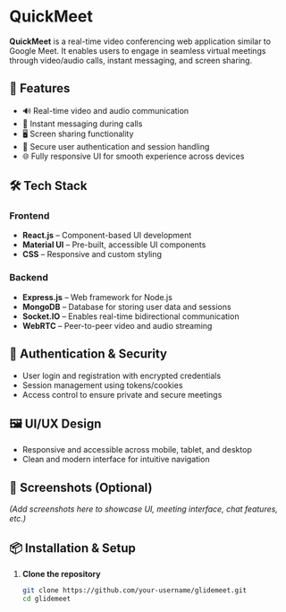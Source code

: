 # QuickMeet

**QuickMeet** is a real-time video conferencing web application similar to Google Meet. It enables users to engage in seamless virtual meetings through video/audio calls, instant messaging, and screen sharing.

## 🚀 Features

- 🔊 Real-time video and audio communication
- 💬 Instant messaging during calls
- 🖥️ Screen sharing functionality
- 👥 Secure user authentication and session handling
- 🌐 Fully responsive UI for smooth experience across devices

## 🛠️ Tech Stack

### Frontend
- **React.js** – Component-based UI development
- **Material UI** – Pre-built, accessible UI components
- **CSS** – Responsive and custom styling

### Backend
- **Express.js** – Web framework for Node.js
- **MongoDB** – Database for storing user data and sessions
- **Socket.IO** – Enables real-time bidirectional communication
- **WebRTC** – Peer-to-peer video and audio streaming

## 🔐 Authentication & Security
- User login and registration with encrypted credentials
- Session management using tokens/cookies
- Access control to ensure private and secure meetings

## 🖼️ UI/UX Design
- Responsive and accessible across mobile, tablet, and desktop
- Clean and modern interface for intuitive navigation

## 📸 Screenshots (Optional)
*(Add screenshots here to showcase UI, meeting interface, chat features, etc.)*

## 📦 Installation & Setup

1. **Clone the repository**
   ```bash
   git clone https://github.com/your-username/glidemeet.git
   cd glidemeet
